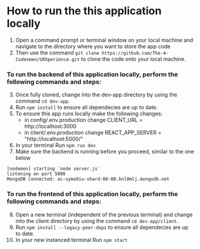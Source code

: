 # How to run the this application locally

1. Open a command prompt or terminal window on your local machine and navigate to the directory where you want to store the app code
2. Then use the command
   `git clone https://github.com/The-4-Codesmen/URXperience.git`
   to clone the code onto your local machine.

### To run the backend of this application locally, perform the following commands and steps:

3. Once fully cloned, change into the dev-app directory by using the command `cd dev-app`.
4. Run `npm install` to ensure all dependecies are up to date.
5. To ensure this app runs locally make the following changes:
   - in config/.env.production change CLIENT_URL = http://localhost:3000
   - in client/.env.production change REACT_APP_SERVER = "http://localhost:5000/"
6. In your terminal Run `npm run dev`
7. Make sure the backend is running before you proceed, similar to the one below

```[nodemon] restarting due to changes...
[nodemon] starting `node server.js`
listening on port 5000
MongoDB connected: ac-uyma9iu-shard-00-00.knl0mlj.mongodb.net
```

### To run the frontend of this application locally, perform the following commands and steps:

8. Open a new terminal (independent of the previous terminal) and change into the client directory by using the command `cd dev-app/client`.
9. Run `npm install --legacy-peer-deps` to ensure all dependecies are up to date.
10. In your new instanced terminal Run `npm start`
